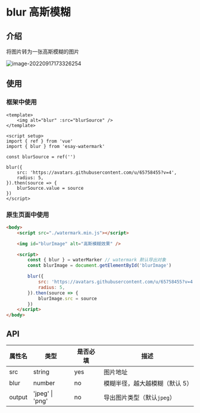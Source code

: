 # blur 高斯模糊

## 介绍

将图片转为一张高斯模糊的图片

![image-20220917173326254](https://vitepress-source.oss-cn-beijing.aliyuncs.com/typoraimage-20220917173326254.png)

## 使用

### 框架中使用

```vue
<template>
	<img alt="blur" :src="blurSource" />
</template>

<script setup>
import { ref } from 'vue'
import { blur } from 'esay-watermark'

const blurSource = ref('')

blur({
	src: 'https://avatars.githubusercontent.com/u/65758455?v=4',
	radius: 5,
}).then(source => {
	blurSource.value = source
})
</script>
```

### 原生页面中使用

```html
<body>
	<script src="./watermark.min.js"></script>

	<img id="blurImage" alt="高斯模糊效果" />

	<script>
		const { blur } = waterMarker // watermark 默认导出对象
		const blurImage = document.getElementById('blurImage')

		blur({
			src: 'https://avatars.githubusercontent.com/u/65758455?v=4',
			radius: 5,
		}).then(source => {
			blurImage.src = source
		})
	</script>
</body>
```

## API

| 属性名 | 类型            | 是否必填 | 描述                           |
| ------ | --------------- | -------- | ------------------------------ |
| src    | string          | yes      | 图片地址                       |
| blur   | number          | no       | 模糊半径，越大越模糊（默认 5） |
| output | 'jpeg' \| 'png' | no       | 导出图片类型（默认`jpeg`）     |
